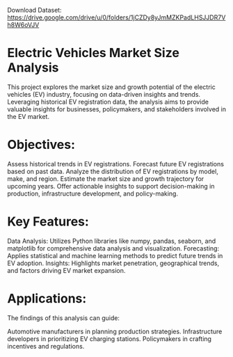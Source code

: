 Download Dataset: https://drive.google.com/drive/u/0/folders/1jCZDy8yJmMZKPadLHSJJDR7Vh8W6oVJV
# Electric Vehicles Market Size Analysis
This project explores the market size and growth potential of the electric vehicles (EV) industry, focusing on data-driven insights and trends. Leveraging historical EV registration data, the analysis aims to provide valuable insights for businesses, policymakers, and stakeholders involved in the EV market.

# Objectives:
Assess historical trends in EV registrations.
Forecast future EV registrations based on past data.
Analyze the distribution of EV registrations by model, make, and region.
Estimate the market size and growth trajectory for upcoming years.
Offer actionable insights to support decision-making in production, infrastructure development, and policy-making.
# Key Features:
Data Analysis: Utilizes Python libraries like numpy, pandas, seaborn, and matplotlib for comprehensive data analysis and visualization.
Forecasting: Applies statistical and machine learning methods to predict future trends in EV adoption.
Insights: Highlights market penetration, geographical trends, and factors driving EV market expansion.
# Applications:
The findings of this analysis can guide:

Automotive manufacturers in planning production strategies.
Infrastructure developers in prioritizing EV charging stations.
Policymakers in crafting incentives and regulations.
